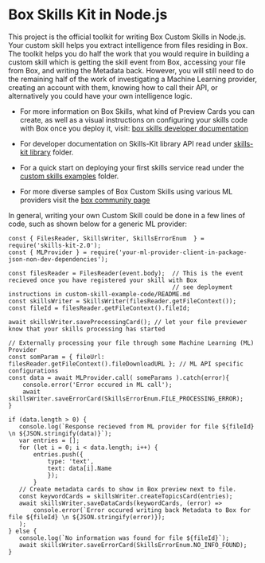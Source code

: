 # Box Skills Kit in Node.js 


This project is the official toolkit for writing Box Custom Skills in Node.js. Your custom skill helps you extract intelligence from files residing in Box. The toolkit helps you do half the work that you would require in building a custom skill which is getting the skill event from Box, accessing your file from Box, and writing the Metadata back. However, you will still need to do the remaining half of the work of investigating a Machine Learning provider, creating an account with them, knowing how to call their API, or alternatively you could have your own intelligence logic. 


* For more information on Box Skills, what kind of Preview Cards you can create, as well as a visual instructions on configuring your skills code with Box once you deploy it, visit: [box skills developer documentation](https://developer.box.com/docs/box-skills) 

* For developer documentation on Skills-Kit library API read under [skills-kit library](skills-kit-library) folder.
* For a quick start on deploying your first skills service read under the [custom skills examples](custom-skill-example-code) folder.
* For more diverse samples of Box Custom Skills using various ML providers visit the [box community page](https://github.com/box-community)


In general, writing your own Custom Skill could be done in a few lines of code, such as shown below for a generic ML provider:


```
const { FilesReader, SkillsWriter, SkillsErrorEnum  } = require('skills-kit-2.0');
const { MLProvider } = require('your-ml-provider-client-in-package-json-non-dev-dependencies');

const filesReader = FilesReader(event.body);  // This is the event recieved once you have registered your skill with Box
                                              // see deployment instructions in custom-skill-example-code/README.md
const skillsWriter = SkillsWriter(filesReader.getFileContext());
const fileId = filesReader.getFileContext().fileId;

await skillsWriter.saveProcessingCard(); // let your file previewer know that your skills processing has started

// Externally processing your file through some Machine Learning (ML) Provider
const somParam = { fileUrl: filesReader.getFileContext().fileDownloadURL }; // ML API specific configurations
const data = await MLProvider.call( someParams ).catch(error){
    console.error('Error occured in ML call');
    await skillsWriter.saveErrorCard(SkillsErrorEnum.FILE_PROCESSING_ERROR);
} 

if (data.length > 0) {
   console.log(`Response recieved from ML provider for file ${fileId} \n ${JSON.stringify(data)}`);
   var entries = [];
   for (let i = 0; i < data.length; i++) {
       entries.push({
           type: 'text',
           text: data[i].Name
           });
       } 
   // Create metadata cards to show in Box preview next to file.
   const keywordCards = skillsWriter.createTopicsCard(entries);
   await skillsWriter.saveDataCards(keywordCards, (error) =>
       console.error(`Error occured writing back Metadata to Box for file ${fileId} \n ${JSON.stringify(error)});
   );
} else {
   console.log(`No information was found for file ${fileId}`);
   await skillsWriter.saveErrorCard(SkillsErrorEnum.NO_INFO_FOUND);
}
   
```
